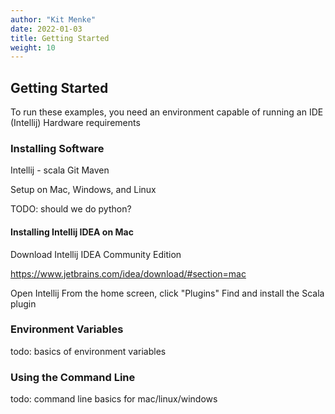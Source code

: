 ```yaml
---
author: "Kit Menke"
date: 2022-01-03
title: Getting Started
weight: 10
---
```



## Getting Started

To run these examples, you need an environment capable of running an IDE (Intellij)
Hardware requirements

### Installing Software

Intellij - scala
Git
Maven

Setup on Mac, Windows, and Linux

TODO: should we do python?

#### Installing Intellij IDEA on Mac

Download Intellij IDEA Community Edition

https://www.jetbrains.com/idea/download/#section=mac

Open Intellij
From the home screen, click "Plugins"
Find and install the Scala plugin

### Environment Variables

todo: basics of environment variables

### Using the Command Line

todo: command line basics for mac/linux/windows